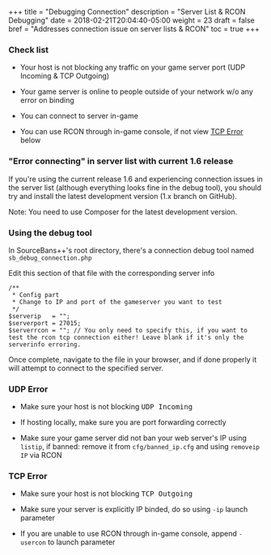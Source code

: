 +++
title = "Debugging Connection"
description = "Server List & RCON Debugging"
date = 2018-02-21T20:04:40-05:00
weight = 23
draft = false
bref = "Addresses connection issue on server lists & RCON"
toc = true
+++

### Check list

* Your host is not blocking any traffic on your game server port (UDP Incoming & TCP Outgoing)

* Your game server is online to people outside of your network w/o any error on binding

* You can connect to server in-game

* You can use RCON through in-game console, if not view [TCP Error](#tcp-error) below

### "Error connecting" in server list with current 1.6 release

If you're using the current release 1.6 and experiencing connection issues in the server list (although everything looks fine in the debug tool), you should try and install the latest development version (1.x branch on GitHub). 

Note: You need to use Composer for the latest development version.

### Using the debug tool

In SourceBans++'s root directory, there's a connection debug tool named `sb_debug_connection.php`

Edit this section of that file with the corresponding server info

```
/**
 * Config part
 * Change to IP and port of the gameserver you want to test
 */
$serverip   = "";
$serverport = 27015;
$serverrcon = ""; // You only need to specify this, if you want to test the rcon tcp connection either! Leave blank if it's only the serverinfo erroring.
```

Once complete, navigate to the file in your browser, and if done properly it will attempt to connect to the specified server.

### UDP Error

* Make sure your host is not blocking <samp>UDP Incoming</samp>

* If hosting locally, make sure you are port forwarding correctly

* Make sure your game server did not ban your web server's IP using `listip`, if banned: remove it from `cfg/banned_ip.cfg` and using `removeip IP` via RCON

### TCP Error

* Make sure your host is not blocking <samp>TCP Outgoing</samp>

* Make sure your server is explicitly IP binded, do so using `-ip` launch parameter

* If you are unable to use RCON through in-game console, append `-usercon` to launch parameter
